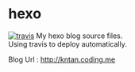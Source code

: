 # hexo
<a href='https://travis-ci.org/stkevintan/hexo' target='_blank'><img src='https://travis-ci.org/stkevintan/hexo.svg?branch=master' alt='travis'/></a>
My hexo blog source files.  
Using travis to deploy automatically.  

Blog Url : <http://kntan.coding.me>
